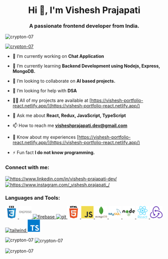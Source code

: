 <h1 align="center">Hi 👋, I'm Vishesh Prajapati</h1>
<h3 align="center">A passionate frontend developer from India.</h3>

<p align="left"> <img src="https://komarev.com/ghpvc/?username=crypton-07&label=Profile%20views&color=0e75b6&style=flat" alt="crypton-07" /> </p>

<p align="left"> <a href="https://github.com/ryo-ma/github-profile-trophy"><img src="https://github-profile-trophy.vercel.app/?username=crypton-07" alt="crypton-07" /></a> </p>

- 🔭 I’m currently working on **Chat Application**

- 🌱 I’m currently learning **Backend Development using Nodejs, Express, MongoDB.**

- 👯 I’m looking to collaborate on **AI based projects.**

- 🤝 I’m looking for help with **DSA**

- 👨‍💻 All of my projects are available at [https://vishesh-portfolio-react.netlify.app/](https://vishesh-portfolio-react.netlify.app/)

- 💬 Ask me about **React, Redux, JavaScript, TypeScript**

- 📫 How to reach me **visheshprajapati.dev@gmail.com**

- 📄 Know about my experiences [https://vishesh-portfolio-react.netlify.app/](https://vishesh-portfolio-react.netlify.app/)

- ⚡ Fun fact **I do not know programming.**

<h3 align="left">Connect with me:</h3>
<p align="left">
<a href="https://linkedin.com/in/https://www.linkedin.com/in/vishesh-prajapati-dev/" target="blank"><img align="center" src="https://raw.githubusercontent.com/rahuldkjain/github-profile-readme-generator/master/src/images/icons/Social/linked-in-alt.svg" alt="https://www.linkedin.com/in/vishesh-prajapati-dev/" height="30" width="40" /></a>
<a href="https://instagram.com/https://www.instagram.com/_vishesh.prajapati_/" target="blank"><img align="center" src="https://raw.githubusercontent.com/rahuldkjain/github-profile-readme-generator/master/src/images/icons/Social/instagram.svg" alt="https://www.instagram.com/_vishesh.prajapati_/" height="30" width="40" /></a>
</p>

<h3 align="left">Languages and Tools:</h3>
<p align="left"> <a href="https://www.w3schools.com/css/" target="_blank" rel="noreferrer"> <img src="https://raw.githubusercontent.com/devicons/devicon/master/icons/css3/css3-original-wordmark.svg" alt="css3" width="40" height="40"/> </a> <a href="https://expressjs.com" target="_blank" rel="noreferrer"> <img src="https://raw.githubusercontent.com/devicons/devicon/master/icons/express/express-original-wordmark.svg" alt="express" width="40" height="40"/> </a> <a href="https://firebase.google.com/" target="_blank" rel="noreferrer"> <img src="https://www.vectorlogo.zone/logos/firebase/firebase-icon.svg" alt="firebase" width="40" height="40"/> </a> <a href="https://git-scm.com/" target="_blank" rel="noreferrer"> <img src="https://www.vectorlogo.zone/logos/git-scm/git-scm-icon.svg" alt="git" width="40" height="40"/> </a> <a href="https://www.w3.org/html/" target="_blank" rel="noreferrer"> <img src="https://raw.githubusercontent.com/devicons/devicon/master/icons/html5/html5-original-wordmark.svg" alt="html5" width="40" height="40"/> </a> <a href="https://developer.mozilla.org/en-US/docs/Web/JavaScript" target="_blank" rel="noreferrer"> <img src="https://raw.githubusercontent.com/devicons/devicon/master/icons/javascript/javascript-original.svg" alt="javascript" width="40" height="40"/> </a> <a href="https://www.mongodb.com/" target="_blank" rel="noreferrer"> <img src="https://raw.githubusercontent.com/devicons/devicon/master/icons/mongodb/mongodb-original-wordmark.svg" alt="mongodb" width="40" height="40"/> </a> <a href="https://www.mysql.com/" target="_blank" rel="noreferrer"> <img src="https://raw.githubusercontent.com/devicons/devicon/master/icons/mysql/mysql-original-wordmark.svg" alt="mysql" width="40" height="40"/> </a> <a href="https://nodejs.org" target="_blank" rel="noreferrer"> <img src="https://raw.githubusercontent.com/devicons/devicon/master/icons/nodejs/nodejs-original-wordmark.svg" alt="nodejs" width="40" height="40"/> </a> <a href="https://reactjs.org/" target="_blank" rel="noreferrer"> <img src="https://raw.githubusercontent.com/devicons/devicon/master/icons/react/react-original-wordmark.svg" alt="react" width="40" height="40"/> </a> <a href="https://redux.js.org" target="_blank" rel="noreferrer"> <img src="https://raw.githubusercontent.com/devicons/devicon/master/icons/redux/redux-original.svg" alt="redux" width="40" height="40"/> </a> <a href="https://tailwindcss.com/" target="_blank" rel="noreferrer"> <img src="https://www.vectorlogo.zone/logos/tailwindcss/tailwindcss-icon.svg" alt="tailwind" width="40" height="40"/> </a> <a href="https://www.typescriptlang.org/" target="_blank" rel="noreferrer"> <img src="https://raw.githubusercontent.com/devicons/devicon/master/icons/typescript/typescript-original.svg" alt="typescript" width="40" height="40"/> </a> </p>

<p><img align="left" src="https://github-readme-stats.vercel.app/api/top-langs?username=crypton-07&show_icons=true&locale=en&layout=compact" alt="crypton-07" /></p>

<p>&nbsp;<img align="center" src="https://github-readme-stats.vercel.app/api?username=crypton-07&show_icons=true&locale=en" alt="crypton-07" /></p>

<p><img align="center" src="https://github-readme-streak-stats.herokuapp.com/?user=crypton-07&" alt="crypton-07" /></p>
